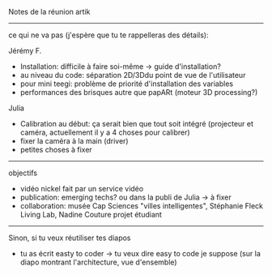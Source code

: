 Notes de la réunion artik

***********
ce qui ne va pas (j'espère que tu te rappelleras des détails):

Jérémy F.
- Installation: difficile à faire soi-même -> guide d'installation?
- au niveau du code: séparation 2D/3Ddu point de vue de l'utilisateur
- pour mini teegi: problème de priorité d'installation des variables
- performances des brisques autre que papARt (moteur 3D processing?)

Julia
- Calibration au début: ça serait bien que tout soit intégré (projecteur et caméra, actuellement il y a 4 choses pour calibrer)
- fixer la caméra à la main (driver)
- petites choses à fixer
**************
objectifs
- vidéo nickel fait par un service vidéo
- publication: emerging techs? ou dans la publi de Julia -> à fixer
- collaboration: musée Cap Sciences "villes intelligentes", Stéphanie Fleck Living Lab, Nadine Couture projet étudiant

**************
Sinon, si tu veux réutiliser tes diapos
- tu as écrit easty to coder -> tu veux dire easy to code je suppose (sur la diapo montrant l'architecture, vue d'ensemble) 
